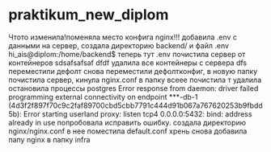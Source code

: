 # praktikum_new_diplom
Чтото изменила!поменяла место конфига nginx!!!
добавила .env с данными на сервер, создала директорию backend/ и файл .env
hi_ais@diplom:/home/backend$ теперь тут .env
почистила сервер от контейнеров
sdsafsafsaf dfdf
удалила все контейнеры с сервера
dfs
переместили дефолт
снова переместили дефолтконфиг, в новую папку
почистила сервер, кинула nginx.conf в папку
всеее почистила т удалила 
остановила процессы postgres  Error response from daemon: driver failed programming external connectivity on endpoint ***-db-1 (4d3f2f897f70c9c2faf89700cbd5cbb7791c444d91b067a767620253b9fbdd5b): Error starting userland proxy: listen tcp4 0.0.0.0:5432: bind: address already in use
попробовала исправить ошибку. создала директорию nginx/nginx.conf в нее поместила default.conf
хрень
снова добавила папу nginx в папку infra